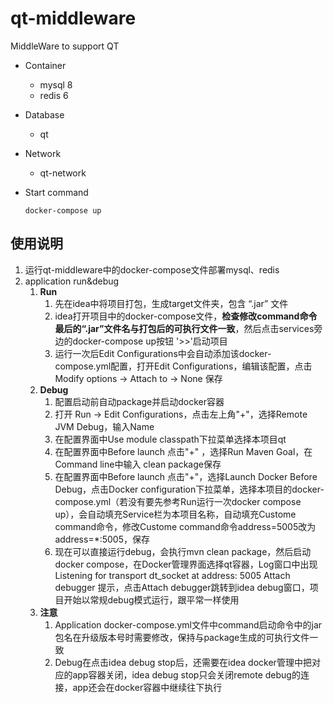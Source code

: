 # qt-middleware
MiddleWare to support QT

- Container

    - mysql 8
    - redis 6

- Database

    - qt

- Network

    - qt-network

- Start command

  ```shell
  docker-compose up
  ```

## 使用说明

1. 运行qt-middleware中的docker-compose文件部署mysql、redis
2. application run&debug
   1. **Run**
      1. 先在idea中将项目打包，生成target文件夹，包含 “.jar” 文件
      2. idea打开项目中的docker-compose文件，**检查修改command命令最后的“.jar”文件名与打包后的可执行文件一致**，然后点击services旁边的docker-compose up按钮 '>>'启动项目
      3. 运行一次后Edit Configurations中会自动添加该docker-compose.yml配置，打开Edit Configurations，编辑该配置，点击Modify options -> Attach to -> None 保存
   2. **Debug**
      1. 配置启动前自动package并启动docker容器
      2. 打开 Run -> Edit Configurations，点击左上角"+"，选择Remote JVM Debug，输入Name
      3. 在配置界面中Use module classpath下拉菜单选择本项目qt
      4. 在配置界面中Before launch 点击"+" ，选择Run Maven Goal，在Command line中输入 clean package保存
      5. 在配置界面中Before launch 点击"+"，选择Launch Docker Before Debug，点击Docker configuration下拉菜单，选择本项目的docker-compose.yml（若没有要先参考Run运行一次docker compose up），会自动填充Service栏为本项目名称，自动填充Custome command命令，修改Custome command命令address=5005改为address=*:5005，保存
      6. 现在可以直接运行debug，会执行mvn clean package，然后启动docker compose，在Docker管理界面选择qt容器，Log窗口中出现Listening for transport dt_socket at address: 5005 Attach debugger 提示，点击Attach debugger跳转到idea debug窗口，项目开始以常规debug模式运行，跟平常一样使用
   3. **注意**
      1. Application docker-compose.yml文件中command启动命令中的jar包名在升级版本号时需要修改，保持与package生成的可执行文件一致
      2. Debug在点击idea debug stop后，还需要在idea docker管理中把对应的app容器关闭，idea debug stop只会关闭remote debug的连接，app还会在docker容器中继续往下执行

